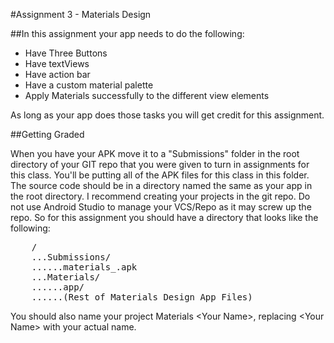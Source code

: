 #Assignment 3 - Materials Design

##In this assignment your app needs to do the following:

* Have Three Buttons
* Have textViews
* Have action bar
* Have a custom material palette
* Apply Materials successfully to the different view elements

As long as your app does those tasks you will get credit for this assignment.

##Getting Graded

When you have your APK move it to a "Submissions" folder in the root directory of your GIT repo that you were given to turn in assignments for this class. You'll be putting all of the APK files for this class in this folder. The source code should be in a directory named the same as your app in the root directory. I recommend creating your projects in the git repo. Do not use Android Studio to manage your VCS/Repo as it may screw up the repo. So for this assignment you should have a directory that looks like the following:

<pre>
    /
    ...Submissions/
    ......materials_<your name>.apk
    ...Materials/
    ......app/
    ......(Rest of Materials Design App Files)
</pre>

You should also name your project Materials \<Your Name\>, replacing \<Your Name\> with your actual name.
